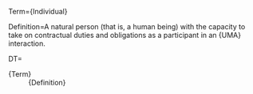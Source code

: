 Term={Individual}

Definition=A natural person (that is, a human being) with the capacity to take on contractual duties and obligations as a participant in an {UMA} interaction. 


DT=<dt>{Term}</dt><dd>{Definition}</dd>
